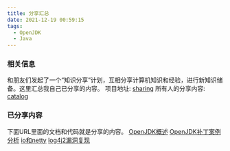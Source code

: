 ```yaml
---
title: 分享汇总
date: 2021-12-19 00:59:15
tags:
  - OpenJDK
  - Java
---
```


### 相关信息
和朋友们发起了一个“知识分享”计划，互相分享计算机知识和经验，进行新知识储备。这里汇总我自己已分享的内容。
项目地址: [sharing](https://github.com/jnudeveloper/sharing)
所有人的分享内容: [catalog](https://github.com/jnudeveloper/sharing/blob/master/catalog.md)

### 已分享内容
下面URL里面的文档和代码就是分享的内容。
[OpenJDK概述](https://github.com/jnudeveloper/sharing/tree/master/2021/openjdk_overview)
[OpenJDK补丁案例分析](https://github.com/jnudeveloper/sharing/tree/master/2021/openjdk_patch_analysis)
[io和netty](https://github.com/jnudeveloper/sharing/tree/master/2021/io_netty)
[log4j2漏洞复现](https://github.com/jnudeveloper/sharing/tree/master/2021/log4j2)

